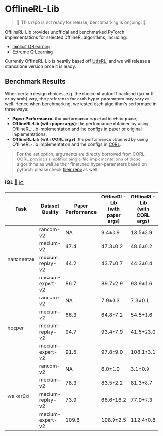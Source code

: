 # OfflineRL-Lib
> 🚧 This repo is not ready for release, benchmarking is ongoing. 🚧

OfflineRL-Lib provides unofficial and benchmarked PyTorch implementations for selected OfflineRL algorithms, including: 
- [Implicit Q-Learning](https://arxiv.org/abs/2110.06169)
- [Extreme Q-Learning](https://arxiv.org/abs/2301.02328)

Currently OfflineRL-Lib is heavily based off [UtilsRL](https://github.com/typoverflow/UtilsRL), and we will release a standalone version once it is ready. 


## Benchmark Results
When certain design choices, e.g. the choice of autodiff backend (jax or tf or pytorch) vary, the preference for each hyper-parameters may vary as well. Hence when benchmarking, we tested each algorithm's performace in three ways: 
+ **Paper Performance**: the performance reported in white paper;
+ **OfflineRL-Lib (with paper args)**: the performance obtained by using OfflineRL-Lib implementation and the configs in paper or original implementations;
+ **OfflineRL-Lib (with CORL args)**: the performance obtained by using OfflineRL-Lib implementation and the configs in [CORL](https://github.com/tinkoff-ai/CORL). 

> For the last option, arguments are directly borrowed from CORL. CORL provides simplified single-file implementations of these algorithms as well as their finetuned hyper-parameters based on pytorch, please check [their repo](https://github.com/tinkoff-ai/COR) as well. 

### IQL [:page_facing_up:](https://arxiv.org/abs/2110.06169) [:chart_with_upwards_trend:](https://wandb.ai/lamda-rl/IQL-Offline)

<table>
    <thead>
        <tr>
            <th>Task</th>
            <th>Dataset Quality</th>
            <th>Paper Performance</th>
            <th>OfflineRL-Lib<br>(with paper args)</th>
            <th>OfflineRL-Lib<br>(with CORL args)
        </tr>
    </thead>
    <tbody>
        <tr>
            <td rowspan=4>halfcheetah</td>
            <td>random-v2</td><td>NA</td><td>9.4±3.9</td><td>13.5±3.9</td>
        </tr>
        <tr>
            <td>medium-v2</td><td>47.4</td><td>47.3±0.2</td><td>48.6±0.2</td>
        </tr>
        <tr>
            <td>medium-replay-v2</td><td>44.2</td><td>43.7±0.7</td><td>44.3±0.4</td>
        </tr>
        <tr>
            <td>medium-expert-v2</td><td>86.7</td><td>89.7±2.9</td><td>93.9±1.6</td>
        </tr>
        <tr>
            <td rowspan=4>hopper</td>
            <td>random-v2</td><td>NA</td><td>7.9±0.3</td><td>7.3±0.1</td>
        </tr>
        <tr>
            <td>medium-v2</td><td>66.3</td><td>64.8±7.2</td><td>54.5±1.6</td>
        </tr>
        <tr>
            <td>medium-replay-v2</td><td>94.7</td><td>93.4±7.9</td><td>41.5±23.0</td>
        </tr>
        <tr>
            <td>medium-expert-v2</td><td>91.5</td><td>97.8±9.0</td><td>108.1±3.1</td>
        </tr>
        <tr>
            <td rowspan=4>walker2d</td>
            <td>random-v2</td><td>NA</td><td>6.0±1.0</td><td>3.1±0.9</td>
        </tr>
        <tr>
            <td>medium-v2</td><td>78.3</td><td>83.5±2.2</td><td>81.3±8.7</td>
        </tr>
        <tr>
            <td>medium-replay-v2</td><td>73.9</td><td>66.6±16.2</td><td>77.0±7.3</td>
        </tr>
        <tr>
            <td>medium-expert-v2</td><td>109.6</td><td>108.9±2.5</td><td>112.4±0.8</td>
        </tr>
    </tbody>
</table>